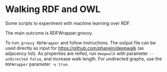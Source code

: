 # Walking RDF and OWL

Some scripts to experiment with machine learning over RDF. 

The main outcome is RDFWrapper.groovy.

To run: `groovy RDFWrapper` and follow instructions.
The output file can be used directly as input for https://github.com/phanein/deepwalk (as adjacency list). As properties are reifed, run `deepwalk` with parameter `--undirected False`, and increase walk length. For undirected graphs, use the `RDFWrapper` parameter `-u true`.
